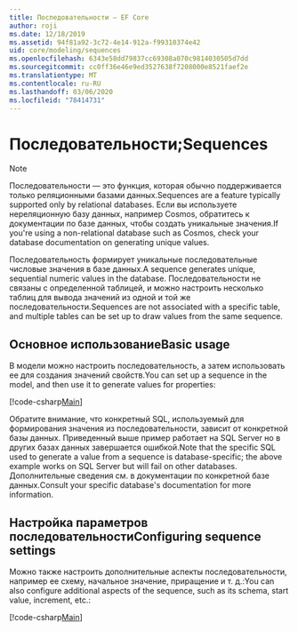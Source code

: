 ```yaml
---
title: Последовательности — EF Core
author: roji
ms.date: 12/18/2019
ms.assetid: 94f81a92-3c72-4e14-912a-f99310374e42
uid: core/modeling/sequences
ms.openlocfilehash: 6343e58dd79837cc69308a070c9814030505d7dd
ms.sourcegitcommit: cc0ff36e46e9ed3527638f7208000e8521faef2e
ms.translationtype: MT
ms.contentlocale: ru-RU
ms.lasthandoff: 03/06/2020
ms.locfileid: "78414731"
---
```

# <a name="sequences"></a><span data-ttu-id="b5216-102">Последовательности;</span><span class="sxs-lookup"><span data-stu-id="b5216-102">Sequences</span></span>

> [!NOTE]  
> <span data-ttu-id="b5216-103">Последовательности — это функция, которая обычно поддерживается только реляционными базами данных.</span><span class="sxs-lookup"><span data-stu-id="b5216-103">Sequences are a feature typically supported only by relational databases.</span></span> <span data-ttu-id="b5216-104">Если вы используете нереляционную базу данных, например Cosmos, обратитесь к документации по базе данных, чтобы создать уникальные значения.</span><span class="sxs-lookup"><span data-stu-id="b5216-104">If you're using a non-relational database such as Cosmos, check your database documentation on generating unique values.</span></span>

<span data-ttu-id="b5216-105">Последовательность формирует уникальные последовательные числовые значения в базе данных.</span><span class="sxs-lookup"><span data-stu-id="b5216-105">A sequence generates unique, sequential numeric values in the database.</span></span> <span data-ttu-id="b5216-106">Последовательности не связаны с определенной таблицей, и можно настроить несколько таблиц для вывода значений из одной и той же последовательности.</span><span class="sxs-lookup"><span data-stu-id="b5216-106">Sequences are not associated with a specific table, and multiple tables can be set up to draw values from the same sequence.</span></span>

## <a name="basic-usage"></a><span data-ttu-id="b5216-107">Основное использование</span><span class="sxs-lookup"><span data-stu-id="b5216-107">Basic usage</span></span>

<span data-ttu-id="b5216-108">В модели можно настроить последовательность, а затем использовать ее для создания значений свойств.</span><span class="sxs-lookup"><span data-stu-id="b5216-108">You can set up a sequence in the model, and then use it to generate values for properties:</span></span>

[!code-csharp[Main](../../../samples/core/Modeling/FluentAPI/Sequence.cs?name=Sequence&highlight=3,7)]

<span data-ttu-id="b5216-109">Обратите внимание, что конкретный SQL, используемый для формирования значения из последовательности, зависит от конкретной базы данных. Приведенный выше пример работает на SQL Server но в других базах данных завершается ошибкой.</span><span class="sxs-lookup"><span data-stu-id="b5216-109">Note that the specific SQL used to generate a value from a sequence is database-specific; the above example works on SQL Server but will fail on other databases.</span></span> <span data-ttu-id="b5216-110">Дополнительные сведения см. в документации по конкретной базе данных.</span><span class="sxs-lookup"><span data-stu-id="b5216-110">Consult your specific database's documentation for more information.</span></span>

## <a name="configuring-sequence-settings"></a><span data-ttu-id="b5216-111">Настройка параметров последовательности</span><span class="sxs-lookup"><span data-stu-id="b5216-111">Configuring sequence settings</span></span>

<span data-ttu-id="b5216-112">Можно также настроить дополнительные аспекты последовательности, например ее схему, начальное значение, приращение и т. д.:</span><span class="sxs-lookup"><span data-stu-id="b5216-112">You can also configure additional aspects of the sequence, such as its schema, start value, increment, etc.:</span></span>

[!code-csharp[Main](../../../samples/core/Modeling/FluentAPI/SequenceConfiguration.cs?name=SequenceConfiguration&highlight=3-5)]
